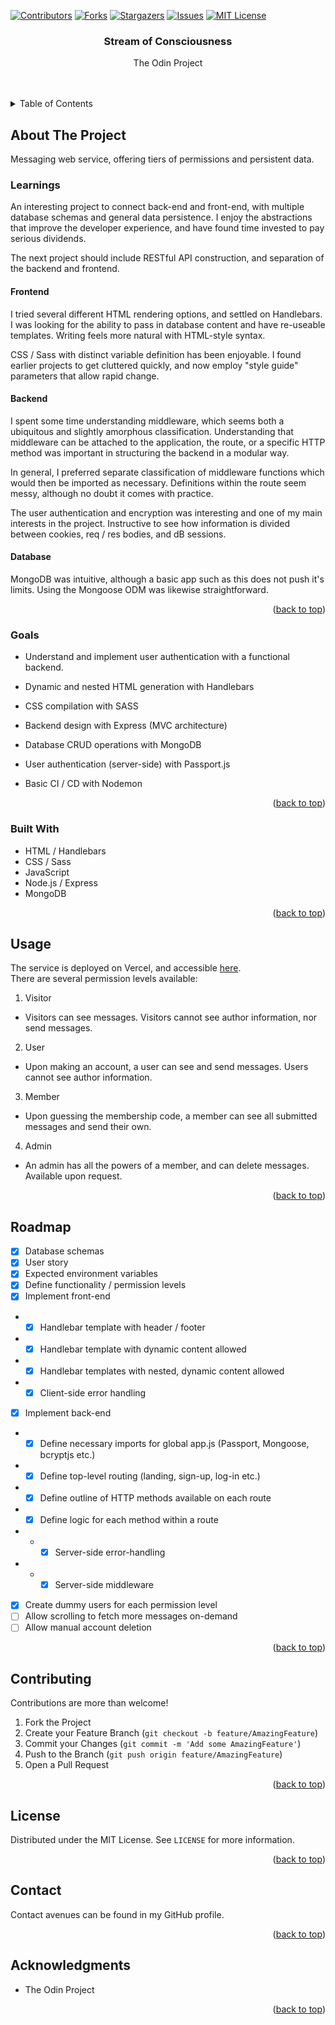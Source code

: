 <a name="readme-top"></a>

<!-- PROJECT SHIELDS -->
<!--
*** I'm using markdown "reference style" links for readability.
*** Reference links are enclosed in brackets [ ] instead of parentheses ( ).
*** See the bottom of this document for the declaration of the reference variables
*** for contributors-url, forks-url, etc. This is an optional, concise syntax you may use.
*** https://www.markdownguide.org/basic-syntax/#reference-style-links
-->
[![Contributors][contributors-shield]][contributors-url]
[![Forks][forks-shield]][forks-url]
[![Stargazers][stars-shield]][stars-url]
[![Issues][issues-shield]][issues-url]
[![MIT License][license-shield]][license-url]
<!-- [![LinkedIn][linkedin-shield]][linkedin-url] -->



<!-- PROJECT LOGO -->
<!-- <br />
<div align="center">
  <a href="https://github.com/HPatto/members_only">
    <img src="images/logo.png" alt="Logo" width="80" height="80">
  </a> -->

<h3 align="center">Stream of Consciousness</h3>

  <p align="center">
    The Odin Project
    <br />
    <!-- <a href="https://github.com/HPatto/members_only"><strong>Explore the docs »</strong></a> -->
    <br />
    <br />
    <!-- <a href="https://github.com/HPatto/members_only">View Demo</a> -->
    <!-- · -->
    <!-- <a href="https://github.com/HPatto/members_only/issues">Report Bug</a> -->
    <!-- · -->
    <!-- <a href="https://github.com/HPatto/members_only/issues">Request Feature</a> -->
  </p>
</div>



<!-- TABLE OF CONTENTS -->
<details>
  <summary>Table of Contents</summary>
  <ol>
    <li>
      <a href="#about-the-project">About The Project</a>
      <ul>
        <li><a href="#goals">Learnings</a></li>
        <li><a href="#goals">Goals</a></li>
        <li><a href="#built-with">Built With</a></li>
      </ul>
    </li>
    <!-- <li>
      <a href="#getting-started">Getting Started</a>
      <ul>
        <li><a href="#prerequisites">Prerequisites</a></li>
        <li><a href="#installation">Installation</a></li>
      </ul>
    </li> -->
    <li><a href="#usage">Usage</a></li>
    <li><a href="#roadmap">Roadmap</a></li>
    <li><a href="#contributing">Contributing</a></li>
    <li><a href="#license">License</a></li>
    <li><a href="#contact">Contact</a></li>
    <li><a href="#acknowledgments">Acknowledgments</a></li>
  </ol>
</details>



<!-- ABOUT THE PROJECT -->
## About The Project

Messaging web service, offering tiers of permissions and persistent data.

### Learnings

An interesting project to connect back-end and front-end, with multiple database schemas and general data persistence. I enjoy the abstractions that improve the developer experience, and have found time invested to pay serious dividends.

The next project should include RESTful API construction, and separation of the backend and frontend.

#### Frontend

I tried several different HTML rendering options, and settled on Handlebars. I was looking for the ability to pass in database content and have re-useable templates. Writing feels more natural with HTML-style syntax.

CSS / Sass with distinct variable definition has been enjoyable. I found earlier projects to get cluttered quickly, and now employ "style guide" parameters that allow rapid change.

#### Backend

I spent some time understanding middleware, which seems both a ubiquitous and slightly amorphous classification. Understanding that middleware can be attached to the application, the route, or a specific HTTP method was important in structuring the backend in a modular way.

In general, I preferred separate classification of middleware functions which would then be imported as necessary. Definitions within the route seem messy, although no doubt it comes with practice.

The user authentication and encryption was interesting and one of my main interests in the project.
Instructive to see how information is divided between cookies, req / res bodies, and dB sessions.

#### Database

MongoDB was intuitive, although a basic app such as this does not push it's limits. Using the Mongoose ODM was likewise straightforward.


<!-- [![Product Name Screen Shot][product-screenshot]](https://example.com) -->

<!-- Here's a blank template to get started: To avoid retyping too much info. Do a search and replace with your text editor for the following: `github_username`, `repo_name`, `twitter_handle`, `linkedin_username`, `email_client`, `email`, `project_title`, `project_description` -->

<p align="right">(<a href="#readme-top">back to top</a>)</p>

### Goals

* Understand and implement user authentication with a functional backend.

* Dynamic and nested HTML generation with Handlebars
* CSS compilation with SASS
* Backend design with Express (MVC architecture)
* Database CRUD operations with MongoDB
* User authentication (server-side) with Passport.js
* Basic CI / CD with Nodemon

<p align="right">(<a href="#readme-top">back to top</a>)</p>


### Built With

* HTML / Handlebars
* CSS / Sass
* JavaScript
* Node.js / Express
* MongoDB

<!-- * [![Next][Next.js]][Next-url] -->
<!-- * [![React][React.js]][React-url] -->
<!-- * [![Vue][Vue.js]][Vue-url] -->
<!-- * [![Angular][Angular.io]][Angular-url] -->
<!-- * [![Svelte][Svelte.dev]][Svelte-url] -->
<!-- * [![Laravel][Laravel.com]][Laravel-url] -->
<!-- * [![Bootstrap][Bootstrap.com]][Bootstrap-url] -->
<!-- * [![JQuery][JQuery.com]][JQuery-url] -->

<p align="right">(<a href="#readme-top">back to top</a>)</p>

<!-- GETTING STARTED -->
<!-- ## Getting Started -->

<!-- This is an example of how you may give instructions on setting up your project locally.
To get a local copy up and running follow these simple example steps. -->

<!-- ### Prerequisites -->

<!-- This is an example of how to list things you need to use the software and how to install them.
* npm
  ```sh
  npm install npm@latest -g
  ``` -->

<!-- ### Installation -->

<!-- 1. Get a free API Key at [https://example.com](https://example.com)
2. Clone the repo
   ```sh
   git clone https://github.com/HPatto/members_only.git
   ```
3. Install NPM packages
   ```sh
   npm install
   ```
4. Enter your API in `config.js`
   ```js
   const API_KEY = 'ENTER YOUR API';
   ``` -->

<!-- <p align="right">(<a href="#readme-top">back to top</a>)</p> -->

<!-- USAGE EXAMPLES -->
## Usage

The service is deployed on Vercel, and accessible <a href="vercel_link">here</a>.
<br />
There are several permission levels available:

1. Visitor
* Visitors can see messages. Visitors cannot see author information, nor send messages.
2. User
* Upon making an account, a user can see and send messages. Users cannot see author information.
3. Member
* Upon guessing the membership code, a member can see all submitted messages and send their own.
4. Admin
* An admin has all the powers of a member, and can delete messages. Available upon request.

<!-- _For more examples, please refer to the [Documentation](https://example.com)_ -->

<p align="right">(<a href="#readme-top">back to top</a>)</p>



<!-- ROADMAP -->
## Roadmap

- [X] Database schemas
- [X] User story
- [X] Expected environment variables
- [X] Define functionality / permission levels
- [X] Implement front-end
- - [X] Handlebar template with header / footer
- - [X] Handlebar template with dynamic content allowed
- - [X] Handlebar templates with nested, dynamic content allowed
- - [X] Client-side error handling
- [X] Implement back-end
- - [X] Define necessary imports for global app.js (Passport, Mongoose, bcryptjs etc.)
- - [X] Define top-level routing (landing, sign-up, log-in etc.)
- - [X] Define outline of HTTP methods available on each route
- - [X] Define logic for each method within a route
- - - [X] Server-side error-handling
- - - [X] Server-side middleware
- [X] Create dummy users for each permission level
- [ ] Allow scrolling to fetch more messages on-demand
- [ ] Allow manual account deletion

<!-- See the [open issues](https://github.com/HPatto/members_only/issues) for a full list of proposed features (and known issues). -->

<p align="right">(<a href="#readme-top">back to top</a>)</p>



<!-- CONTRIBUTING -->
## Contributing

Contributions are more than welcome!

<!-- Contributions are what make the open source community such an amazing place to learn, inspire, and create. Any contributions you make are **greatly appreciated**. -->

<!-- If you have a suggestion that would make this better, please fork the repo and create a pull request. You can also simply open an issue with the tag "enhancement".
Don't forget to give the project a star! Thanks again! -->

1. Fork the Project
2. Create your Feature Branch (`git checkout -b feature/AmazingFeature`)
3. Commit your Changes (`git commit -m 'Add some AmazingFeature'`)
4. Push to the Branch (`git push origin feature/AmazingFeature`)
5. Open a Pull Request

<p align="right">(<a href="#readme-top">back to top</a>)</p>



<!-- LICENSE -->
## License

Distributed under the MIT License. See `LICENSE` for more information.

<p align="right">(<a href="#readme-top">back to top</a>)</p>



<!-- CONTACT -->
## Contact

Contact avenues can be found in my GitHub profile.
<!-- Your Name - [@twitter_handle](https://twitter.com/twitter_handle) - henryjpaterson@gmail.com -->

<!-- Project Link: [https://github.com/HPatto/members_only](https://github.com/HPatto/members_only) -->

<p align="right">(<a href="#readme-top">back to top</a>)</p>



<!-- ACKNOWLEDGMENTS -->
## Acknowledgments

* The Odin Project

<p align="right">(<a href="#readme-top">back to top</a>)</p>



<!-- MARKDOWN LINKS & IMAGES -->
<!-- https://www.markdownguide.org/basic-syntax/#reference-style-links -->
[contributors-shield]: https://img.shields.io/github/contributors/HPatto/members_only.svg?style=for-the-badge
[contributors-url]: https://github.com/HPatto/members_only/graphs/contributors
[forks-shield]: https://img.shields.io/github/forks/HPatto/members_only.svg?style=for-the-badge
[forks-url]: https://github.com/HPatto/members_only/network/members
[stars-shield]: https://img.shields.io/github/stars/HPatto/members_only.svg?style=for-the-badge
[stars-url]: https://github.com/HPatto/members_only/stargazers
[issues-shield]: https://img.shields.io/github/issues/HPatto/members_only.svg?style=for-the-badge
[issues-url]: https://github.com/HPatto/members_only/issues
[license-shield]: https://img.shields.io/github/license/HPatto/members_only.svg?style=for-the-badge
[license-url]: https://github.com/HPatto/members_only/blob/main/LICENSE
[linkedin-shield]: https://img.shields.io/badge/-LinkedIn-black.svg?style=for-the-badge&logo=linkedin&colorB=555
[linkedin-url]: https://linkedin.com/in/henryjpaterson
[product-screenshot]: images/screenshot.png
[Next.js]: https://img.shields.io/badge/next.js-000000?style=for-the-badge&logo=nextdotjs&logoColor=white
[Next-url]: https://nextjs.org/
[React.js]: https://img.shields.io/badge/React-20232A?style=for-the-badge&logo=react&logoColor=61DAFB
[React-url]: https://reactjs.org/
[Vue.js]: https://img.shields.io/badge/Vue.js-35495E?style=for-the-badge&logo=vuedotjs&logoColor=4FC08D
[Vue-url]: https://vuejs.org/
[Angular.io]: https://img.shields.io/badge/Angular-DD0031?style=for-the-badge&logo=angular&logoColor=white
[Angular-url]: https://angular.io/
[Svelte.dev]: https://img.shields.io/badge/Svelte-4A4A55?style=for-the-badge&logo=svelte&logoColor=FF3E00
[Svelte-url]: https://svelte.dev/
[Laravel.com]: https://img.shields.io/badge/Laravel-FF2D20?style=for-the-badge&logo=laravel&logoColor=white
[Laravel-url]: https://laravel.com
[Bootstrap.com]: https://img.shields.io/badge/Bootstrap-563D7C?style=for-the-badge&logo=bootstrap&logoColor=white
[Bootstrap-url]: https://getbootstrap.com
[JQuery.com]: https://img.shields.io/badge/jQuery-0769AD?style=for-the-badge&logo=jquery&logoColor=white
[JQuery-url]: https://jquery.com 
